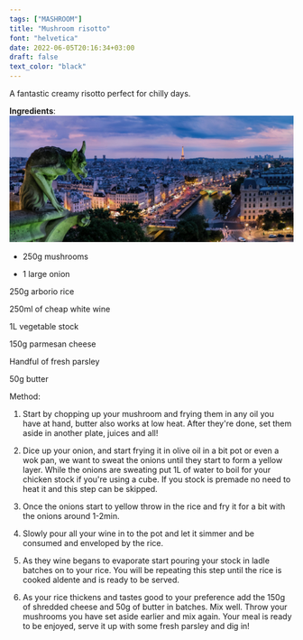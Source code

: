 ```yaml
---
tags: ["MASHROOM"]
title: "Mushroom risotto"
font: "helvetica"
date: 2022-06-05T20:16:34+03:00
draft: false
text_color: "black"
---
```

A fantastic creamy risotto perfect for chilly days.
<!--more-->

**Ingredients**:
![Example image](/img/gohugo-default-sample-hero-image.jpg)
* 250g mushrooms

* 1 large onion

250g arborio rice

250ml of cheap white wine

1L vegetable stock

150g parmesan cheese

Handful of fresh parsley

50g butter

Method:
1. Start by chopping up your mushroom and frying them in any oil you have at hand, butter also works at low heat. After they're done, set them aside in another plate, juices and all!

2. Dice up your onion, and start frying it in olive oil in a bit pot or even a wok pan, we want to sweat the onions until they start to form a yellow layer.
While the onions are sweating put 1L of water to boil for your chicken stock if you're using a cube. If you stock is premade no need to heat it and this step can be skipped.

3. Once the onions start to yellow throw in the rice and fry it for a bit with the onions around 1-2min.

4. Slowly pour all your wine in to the pot and let it simmer and be consumed and enveloped by the rice.

5. As they wine begans to evaporate start pouring your stock in ladle batches on to your rice. You will be repeating this step until the rice is cooked aldente and is ready to be served.

6. As your rice thickens and tastes good to your preference add the 150g of shredded cheese and 50g of butter in batches. Mix well.
Throw your mushrooms you have set aside earlier and mix again.
Your meal is ready to be enjoyed, serve it up with some fresh parsley and dig in!
